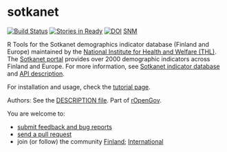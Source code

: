 sotkanet
=====

[![Build Status](https://api.travis-ci.org/rOpenGov/sotkanet.png)](https://travis-ci.org/rOpenGov/sotkanet)
[![Stories in Ready](https://badge.waffle.io/ropengov/sotkanet.png?label=Ready)](http://waffle.io/ropengov/sotkanet)
[![DOI](https://zenodo.org/badge/4203/rOpenGov/sotkanet.png)](https://github.com/rOpenGov/sotkanet)
[SNM](http://scisoft-net-map.isri.cmu.edu/application/sotkanet)


R Tools for the Sotkanet demographics indicator database (Finland and
Europe) maintained by the [National Institute for Health and Welfare
(THL)](http://www.thl.fi). The [Sotkanet
portal](http://uusi.sotkanet.fi/portal/page/portal/etusivu/hakusivu)
provides over 2000 demographic indicators across Finland and
Europe. For more information, see [Sotkanet indicator
database](http://uusi.sotkanet.fi/portal/page/portal/etusivu/tietoa_palvelusta)
and [API
description](http://uusi.sotkanet.fi/portal/pls/portal/!PORTAL.wwpob_page.show?_docname=22001.PDF).

For installation and usage, check the [tutorial page](https://github.com/rOpenGov/sotkanet/blob/master/vignettes/tutorial.md). 

Authors: See the [DESCRIPTION file](DESCRIPTION). Part of [rOpenGov](http://ropengov.github.io/). 


You are welcome to:
  
  * [submit feedback and bug reports](https://github.com/ropengov/sotkanet/issues)
  * [send a pull request](https://github.com/ropengov/sotkanet/)
  * join (or follow) the community [Finland](http://louhos.github.io/contact.html); [International](http://ropengov.github.io/contribute/)



